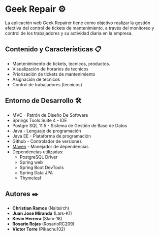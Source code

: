 # Geek Repair ⚙️

La aplicación web Geek Repairer tiene como objetivo realizar la gestión efectiva del control de tickets de mantenimiento, a través del monitoreo y control de los trabajadores y su actividad diaria en la empresa.

## Contenido y Características 📋
* Manteniminento de tickets, tecnicos, productos.
* Visualización de horarios de tecnicos
* Priorización de tickets de mantenimiento
* Asignación de tecnicos
* Control de trabajadores (tecnicos)


## Entorno de Desarrollo 🛠️
* MVC - Patrón de Diseño De Software
* Springs Tools Suite 4 - IDE 
* Postgre SQL 11.5 - Sistema de Gestión de Base de Datos
* Java - Lenguaje de programación 
* Java EE - Plataforma de programación 
* Github - Controlador de versiones
* [Maven](https://maven.apache.org/) - Manejador de dependencias
* Dependencias utilizadas:
  * PostgreSQL Driver
  * Spring web
  * Spring Boot DevTools
  * Spring Data JPA
  * Thymeleaf

## Autores ✒️
* **Christian Ramos** (Naitsirch)
* **Juan Jose Miranda** (Lars-K1)
* **Kevin Herrera** (Slam-18)
* **Rosario Rojas** (RosarioRC209)
* **Victor Torre** (Pikachu102) 
